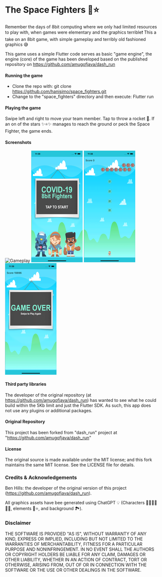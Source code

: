 # The Space Fighters 🚀⭐️ 
Remember the days of 8bit computing where we only had limited resources to play with, when games 
were elementary and the graphics terrible❗️ This a take on an 8bit game, with simple gameplay and 
terribly old fashioned graphics 😅 

This game uses a simple Flutter code serves as basic "game engine", the engine (core) of the game 
has been developed based on the published repository on https://github.com/amugofjava/dash_run

#### Running the game
- Clone the repo with: git clone https://github.com/hanisimo/space_fighters.git
- Change to the "space_fighters" directory and then execute: Flutter run

#### Playing the game
Swipe left and right to move your team member. Tap to throw a rocket 🚀. If an on of the stars ✨⭐️✨
manages to reach the ground or peck the Space Fighter, the game ends.

#### Screenshots
![Gameplay](screenshots/Screenshot_01.gif)
![Start Screen](screenshots/Screenshot_02.png)
![Gameplay](screenshots/Screenshot_03.png)
![Game Over Screen](screenshots/Screenshot_04.png)

#### Third party libraries
The developer of the original repository (at https://github.com/amugofjava/dash_run) has wanted to 
see what he could build within the 5Kb limit and just the Flutter SDK. As such, this app does not 
use any plugins or additional packages.

#### Original Repository 
This project has been forked from "dash_run" project at "https://github.com/amugofjava/dash_run"

#### License
The original source is made available under the MIT license; and this fork maintains the same MIT 
license. See the LICENSE file for details.

### Credits & Acknowledgements
Ben Hills: the developer of the original version of this project (https://github.com/amugofjava/dash_run). 

All graphics assets have bee generated using ChatGPT 💡 (Characters 🧑‍🚀👩‍🚀👨‍🚀, elements 🚀⭐️, and background 🏞️).

### Disclaimer
THE SOFTWARE IS PROVIDED "AS IS", WITHOUT WARRANTY OF ANY KIND, EXPRESS OR IMPLIED, INCLUDING BUT 
NOT LIMITED TO THE WARRANTIES OF MERCHANTABILITY, FITNESS FOR A PARTICULAR PURPOSE AND 
NONINFRINGEMENT. IN NO EVENT SHALL THE AUTHORS OR COPYRIGHT HOLDERS BE LIABLE FOR ANY CLAIM, 
DAMAGES OR OTHER LIABILITY, WHETHER IN AN ACTION OF CONTRACT, TORT OR OTHERWISE, ARISING FROM, OUT 
OF OR IN CONNECTION WITH THE SOFTWARE OR THE USE OR OTHER DEALINGS IN THE SOFTWARE.
